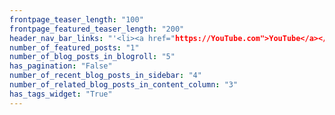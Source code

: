 ```yaml
---
frontpage_teaser_length: "100"
frontpage_featured_teaser_length: "200"
header_nav_bar_links: "'<li><a href="https://YouTube.com">YouTube</a></li>,<li><a href="https://twitter.com">Twitter</a></li>"
number_of_featured_posts: "1"
number_of_blog_posts_in_blogroll: "5"
has_pagination: "False"
number_of_recent_blog_posts_in_sidebar: "4"
number_of_related_blog_posts_in_content_column: "3"
has_tags_widget: "True"
---
```


